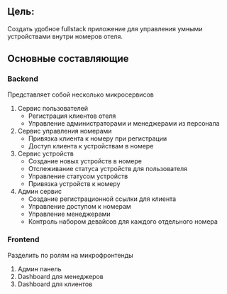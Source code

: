 ## Цель:

Создать удобное fullstack приложение для управления умными устройствами внутри номеров отеля.
## Основные составляющие

### Backend

Представляет собой несколько микросервисов

1. Сервис пользователей
	 - Регистрация клиентов отеля
	 - Управление администраторами и менеджерами из персонала
2.  Сервис управления номерами
	 - Привязка клиента к номеру при регистрации
	 - Доступ клиента к устройствам в номере
3.  Сервис устройств
	 -  Создание новых устройств в номере
	 -  Отслеживание статуса устройств для пользователя
	 -  Управление статусом устройств
	 -  Привязка устройств к номеру
4.  Админ сервис
	 -   Создание регистрационной ссылки для клиента
	 -   Управление доступом к номерам
	 -   Управление менеджерами
	 -   Контроль набором девайсов для каждого отдельного номера

### Frontend

Разделить по ролям на микрофронтенды

1.  Админ панель
2.  Dashboard для менеджеров
3.  Dashboard для клиентов

